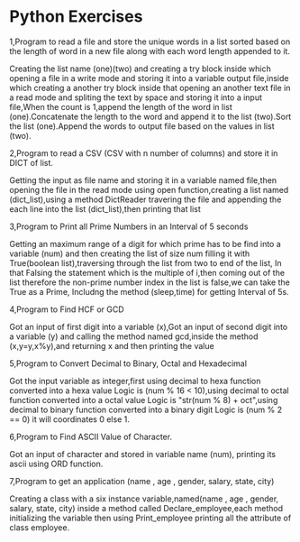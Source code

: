 # Python Exercises
1,Program to read a file and store the unique words in a list sorted based on the length of word in a new file along with each word length appended to it.

Creating the list name (one)(two) and creating a try block inside which opening a file in a write mode and storing it into a variable output file,inside which creating a another try block inside that opening an another text file in a read mode and spliting the text by space and storing it into a input file,When the count is 1,append the length of the word in list (one).Concatenate the length to the word and append it to the list (two).Sort the list (one).Append the words to output file based on the values in list (two).

2,Program to read a CSV (CSV with n number of columns) and store it in DICT of list.

Getting the input as file name and storing it in a variable named file,then opening the file in the read mode using open function,creating a list named (dict_list),using a method DictReader travering the file and appending the each line into the list (dict_list),then printing that list

3,Program to Print all Prime Numbers in an Interval of 5 seconds

Getting an maximum range of a digit for which prime has to be find into a variable (num) and then creating the list of size num filling it with True(boolean list),traversing through the list from two to end of the list, In that Falsing the statement which is the multiple of i,then coming out of the list therefore the non-prime number index in the list is false,we can take the True as a Prime, Includng the method (sleep,time) for getting Interval of 5s.

4,Program to Find HCF or GCD

Got an input of first digit into a variable (x),Got an input of second digit into a variable (y) and calling the method named gcd,inside the method (x,y=y,x%y),and returning x and then printing the value

5,Program to Convert Decimal to Binary, Octal and Hexadecimal

Got the input variable as integer,first using decimal to hexa function converted into a hexa value Logic is (num % 16 < 10),using decimal to octal function converted into a octal value Logic is "str(num % 8) + oct",using decimal to binary function converted into a binary digit Logic is (num % 2 == 0) it will coordinates 0 else 1. 

6,Program to Find ASCII Value of Character.

Got an input of character and stored in variable name (num), printing its ascii using ORD function.

7,Program to get an application (name , age , gender, salary, state, city)

Creating a class with a six instance variable,named(name , age , gender, salary, state, city) inside a method called Declare_employee,each method initializing the variable then using Print_employee printing all the attribute of class employee.
